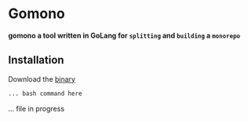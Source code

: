 Gomono
============

**gomono a tool written in GoLang for `splitting` and `building` a `monorepo`**

Installation
------------

Download the [binary][1] 

```bash
... bash command here 
```

... file in progress

[1]: https://github.com/symmono/gomono/releases